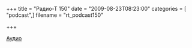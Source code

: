 +++
title = "Радио-Т 150"
date = "2009-08-23T08:23:00"
categories = [ "podcast",]
filename = "rt_podcast150"

+++

[Аудио](http://archive.rucast.net/radio-t/media/rt_podcast150.mp3)
<audio src="http://archive.rucast.net/radio-t/media/rt_podcast150.mp3" preload="none"></audio>